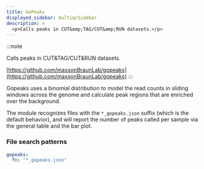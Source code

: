 ```yaml
---
title: GoPeaks
displayed_sidebar: multiqcSidebar
description: >
  <p>Calls peaks in CUT&amp;TAG/CUT&amp;RUN datasets.</p>
---
```


<!--
~~~~~ DO NOT EDIT ~~~~~
This file is autogenerated from the MultiQC module python docstring.
Do not edit the markdown, it will be overwritten.

File path for the source of this content: multiqc/modules/gopeaks/gopeaks.py
~~~~~~~~~~~~~~~~~~~~~~~
-->

:::note

<p>Calls peaks in CUT&amp;TAG/CUT&amp;RUN datasets.</p>

[https://github.com/maxsonBraunLab/gopeaks](https://github.com/maxsonBraunLab/gopeaks)
:::

Gopeaks uses a binomial distribution to model the read counts in sliding windows across
the genome and calculate peak regions that are enriched over the background.

The module recognizes files with the `*_gopeaks.json` suffix (which is the default behavior), and will report
the number of peaks called per sample via the general table and the bar plot.

### File search patterns

```yaml
gopeaks:
  fn: "*_gopeaks.json"
```
